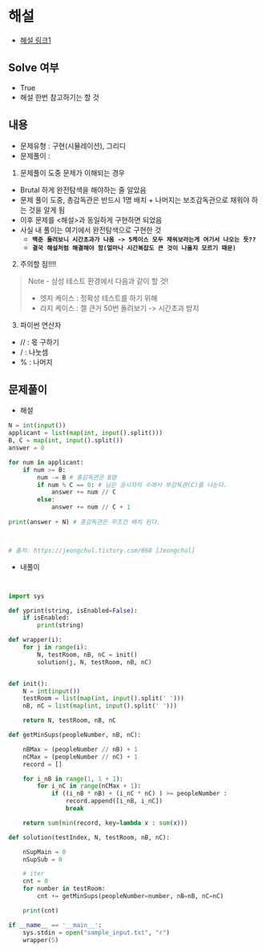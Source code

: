 # 해설
- [해설 링크1](https://jeongchul.tistory.com/668)

## Solve 여부
- True
- 해설 한번 참고하기는 할 것

## 내용
- 문제유형 : 구현(시뮬레이션), 그리디
- 문제풀이 :

1) 문제풀이 도중 문제가 이해되는 경우
- Brutal 하게 완전탐색을 해야하는 줄 알았음
- 문제 풀이 도중, 총감독관은 반드시 1명 배치 + 나머지는 보조감독관으로 채워야 하는 것을 알게 됨
- 이후 문제를 \<해설\>과 동일하게 구현하면 되었음
- 사실 내 풀이는 여기에서 완전탐색으로 구현한 것
    - **`백준 돌려보니 시간초과가 나옴 -> 5케이스 모두 채워보라는게 여기서 나오는 듯??`**
    - **`결국 해설처럼 해결해야 함(얼마나 시간복잡도 큰 것이 나올지 모르기 때문)`**
    
2) 주의할 점!!!!

> Note - 삼성 테스트 환경에서 다음과 같이 할 것!
> - 엣지 케이스 : 정확성 테스트를 하기 위해
> - 라지 케이스 : 젤 큰거 50번 돌려보기 -> 시간초과 방지

3) 파이썬 연산자
- // : 몫 구하기
- / : 나눗셈
- % : 나머지

## 문제풀이

- 해설
```python
N = int(input())
applicant = list(map(int, input().split()))
B, C = map(int, input().split())
answer = 0

for num in applicant:
    if num >= B: 
        num -= B # 총감독관은 B명
        if num % C == 0: # 남은 응시자의 수에서 부감독관(C)를 나눈다.
            answer += num // C
        else:
            answer += num // C + 1
            
print(answer + N) # 총감독관은 무조건 배치 된다.



# 출처: https://jeongchul.tistory.com/668 [Jeongchul]
```

- 내풀이
```python


import sys

def yprint(string, isEnabled=False):
    if isEnabled:
        print(string)

def wrapper(i):
    for j in range(i):
        N, testRoom, nB, nC = init()
        solution(j, N, testRoom, nB, nC)


def init():
    N = int(input())
    testRoom = list(map(int, input().split(' ')))
    nB, nC = list(map(int, input().split(' ')))

    return N, testRoom, nB, nC

def getMinSups(peopleNumber, nB, nC):

    nBMax = (peopleNumber // nB) + 1
    nCMax = (peopleNumber // nC) + 1
    record = []

    for i_nB in range(1, 1 + 1):
        for i_nC in range(nCMax + 1):
            if ((i_nB * nB) + (i_nC * nC) ) >= peopleNumber :
                record.append([i_nB, i_nC])
                break

    return sum(min(record, key=lambda x : sum(x)))

def solution(testIndex, N, testRoom, nB, nC):

    nSupMain = 0
    nSupSub = 0

    # iter
    cnt = 0
    for number in testRoom:
        cnt += getMinSups(peopleNumber=number, nB=nB, nC=nC)

    print(cnt)

if __name__ == '__main__':
    sys.stdin = open("sample_input.txt", "r")
    wrapper(5)

```